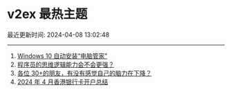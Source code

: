 # v2ex 最热主题

最近更新时间: 2024-04-08 13:02:48

--- 
1. [Windows 10 自动安装“电脑管家”](https://www.v2ex.com/t/1030431) 
2. [程序员的思维逻辑能力会不会更强？](https://www.v2ex.com/t/1030433) 
3. [各位 30+的朋友，有没有感觉自己的脑力在下降？](https://www.v2ex.com/t/1030442) 
4. [2024 年 4 月香港银行卡开户总结](https://www.v2ex.com/t/1030463) 
